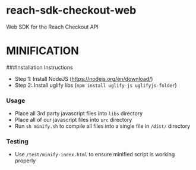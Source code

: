 # reach-sdk-checkout-web
Web SDK for the Reach Checkout API

# MINIFICATION

###Installation Instructions

* Step 1: Install NodeJS (https://nodejs.org/en/download/)
* Step 2: Install uglify libs (`npm install uglify-js uglifyjs-folder`)

### Usage

* Place all 3rd party javascript files into `libs` directory
* Place all of our javascript files into `src` directory
* Run `sh minify.sh` to compile all files into a single file in `/dist/` directory

### Testing

* Use `/test/minify-index.html` to ensure minified script is working properly
